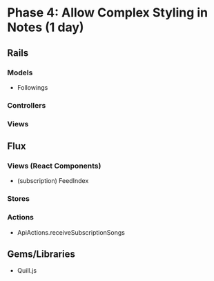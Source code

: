 # Phase 4: Allow Complex Styling in Notes (1 day)

## Rails
### Models
* Followings

### Controllers

### Views

## Flux
### Views (React Components)
* (subscription) FeedIndex

### Stores

### Actions
* ApiActions.receiveSubscriptionSongs

## Gems/Libraries
* Quill.js
